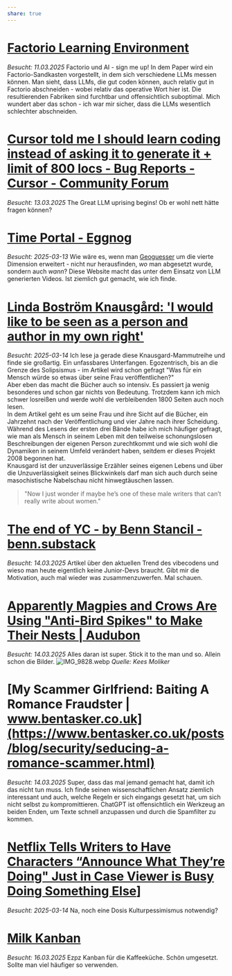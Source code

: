 ```yaml
---
share: true
---
```


# [Factorio Learning Environment](https://jackhopkins.github.io/factorio-learning-environment/)
*Besucht: 11.03.2025*
Factorio und AI - sign me up!
In dem Paper wird ein Factorio-Sandkasten vorgestellt, in dem sich verschiedene LLMs messen können.
Man sieht, dass LLMs, die gut coden können, auch relativ gut in Factorio abschneiden - wobei relativ das operative Wort hier ist. Die resultierenden Fabriken sind furchtbar und offensichtlich suboptimal. 
Mich wundert aber das schon - ich war mir sicher, dass die LLMs wesentlich schlechter abschneiden. 

# [Cursor told me I should learn coding instead of asking it to generate it + limit of 800 locs - Bug Reports - Cursor - Community Forum](https://forum.cursor.com/t/cursor-told-me-i-should-learn-coding-instead-of-asking-it-to-generate-it-limit-of-800-locs/61132)
*Besucht: 13.03.2025*
The Great LLM uprising begins!
Ob er wohl nett hätte fragen können?

# [Time Portal - Eggnog](https://www.eggnog.ai/entertimeportal)
*Besucht: 2025-03-13*
Wie wäre es, wenn man [Geoguesser](https://openguessr.com/) um die vierte Dimension erweitert - nicht nur herausfinden, *wo* man abgesetzt wurde, sondern auch *wann*?
Diese Website macht das unter dem Einsatz von LLM generierten Videos. Ist ziemlich gut gemacht, wie ich finde.

# [Linda Boström Knausgård: 'I would like to be seen as a person and author in my own right'](https://www.theguardian.com/books/2020/may/10/linda-bostrom-knausgard-i-would-like-to-be-seen-as-a-person-and-author-in-my-own-right)
*Besucht: 2025-03-14*
Ich lese ja gerade diese Knausgard-Mammutreihe und finde sie großartig. Ein unfassbares Unterfangen. Egozentrisch, bis an die Grenze des Solipsismus - im Artikel wird schon gefragt "Was für ein Mensch würde so etwas über seine Frau veröffentlichen?"  
Aber eben das macht die Bücher auch so intensiv. Es passiert ja wenig besonderes und schon gar nichts von Bedeutung. Trotzdem kann ich mich schwer losreißen und werde wohl die verbleibenden 1800 Seiten auch noch lesen.  
In dem Artikel geht es um seine Frau und ihre Sicht auf die Bücher, ein Jahrzehnt nach der Veröffentlichung und vier Jahre nach ihrer Scheidung.  
Während des Lesens der ersten drei Bände habe ich mich häufiger gefragt, wie man als Mensch in seinem Leben mit den teilweise schonungslosen Beschreibungen der eigenen Person zurechtkommt und wie sich wohl die Dynamiken in seinem Umfeld verändert haben, seitdem er dieses Projekt 2008 begonnen hat.  
Knausgard ist der unzuverlässige Erzähler seines eigenen Lebens und über die Unzuverlässigkeit seines Blickwinkels darf man sich auch durch seine masochistische Nabelschau nicht hinwegtäuschen lassen.
>"Now I just wonder if maybe he’s one of these male writers that can’t really write about women."
# [The end of YC - by Benn Stancil - benn.substack](https://benn.substack.com/p/the-end-of-yc)
*Besucht: 14.03.2025*
Artikel über den aktuellen Trend des vibecodens und wieso man heute eigentlich keine Junior-Devs braucht. Gibt mir die Motivation, auch mal wieder was zusammenzuwerfen. Mal schauen. 
# [Apparently Magpies and Crows Are Using "Anti-Bird Spikes" to Make Their Nests | Audubon](https://www.audubon.org/magazine/apparently-magpies-and-crows-are-using-anti-bird-spikes-make-their-nests)
*Besucht: 14.03.2025*
Alles daran ist super. Stick it to the man und so. 
Allein schon die Bilder.
![IMG_9828.webp](/images/IMG_9828.webp)
*Quelle: Kees Moliker*

# [My Scammer Girlfriend: Baiting A Romance Fraudster | www.bentasker.co.uk](https://www.bentasker.co.uk/posts/blog/security/seducing-a-romance-scammer.html)
*Besucht: 14.03.2025*
Super, dass das mal jemand gemacht hat, damit ich das nicht tun muss. Ich finde seinen wissenschaftlichen Ansatz ziemlich interessant und auch, welche Regeln er sich eingangs gesetzt hat, um sich nicht selbst zu kompromittieren.
ChatGPT ist offensichtlich ein Werkzeug an beiden Enden, um Texte schnell anzupassen und durch die Spamfilter zu kommen.

# [Netflix Tells Writers to Have Characters “Announce What They’re Doing" Just in Case Viewer is Busy Doing Something Else](https://www.worldofreel.com/blog/2024/12/27/netflix-tells-writers-to-have-characters-announce-what-theyre-doing-just-in-case-viewer-is-busy-doing-something-else)]
*Besucht: 2025-03-14*
Na, noch eine Dosis  Kulturpessimismus notwendig?

# [Milk Kanban](https://brodzinski.com/2025/03/milk-kanban.html)
*Besucht: 16.03.2025*
Ezpz Kanban für die Kaffeeküche. Schön umgesetzt. Sollte man viel häufiger so verwenden.
